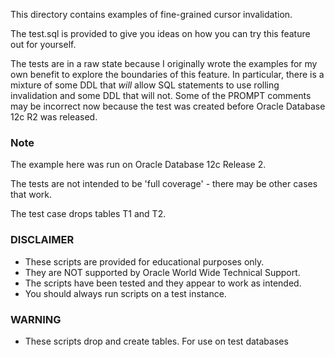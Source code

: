 This directory contains examples of fine-grained cursor invalidation.

The test.sql is provided to give you ideas on how you can try this feature out for yourself. 

The tests are in a raw state because I originally wrote the examples for my own benefit to explore the boundaries of this feature. In particular, there is a mixture of some DDL that *will* allow SQL statements to use rolling invalidation and some DDL that will not. Some of the PROMPT comments may be incorrect now because the test was created before Oracle Database 12c R2 was released.

### Note

The example here was run on Oracle Database 12c Release 2.

The tests are not intended to be 'full coverage' - there may be other cases that work.

The test case drops tables T1 and T2.

### DISCLAIMER

*  These scripts are provided for educational purposes only.
*  They are NOT supported by Oracle World Wide Technical Support.
*  The scripts have been tested and they appear to work as intended.
*  You should always run scripts on a test instance.

### WARNING

*  These scripts drop and create tables. For use on test databases
